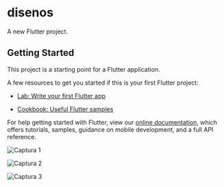 # disenos

A new Flutter project.

## Getting Started

This project is a starting point for a Flutter application.

A few resources to get you started if this is your first Flutter project:

- [Lab: Write your first Flutter app](https://flutter.dev/docs/get-started/codelab)


- [Cookbook: Useful Flutter samples](https://flutter.dev/docs/cookbook)

For help getting started with Flutter, view our
[online documentation](https://flutter.dev/docs), which offers tutorials,
samples, guidance on mobile development, and a full API reference.


![Captura 1](https://github.com/rlindao/flutter-designes-web/capturas/captura1.png)


![Captura 2](https://github.com/rlindao/flutter-designes-web/capturas/captura2.png)


![Captura 3](https://github.com/rlindao/flutter-designes-web/capturas/captura3.png)